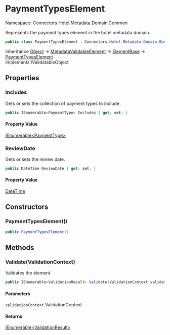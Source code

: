 # PaymentTypesElement

Namespace: Connectors.Hotel.Metadata.Domain.Common

Represents the payment types element in the hotel metadata domain.

```csharp
public class PaymentTypesElement : Connectors.Hotel.Metadata.Domain.BaseTypes.ElementBase, System.ComponentModel.DataAnnotations.IValidatableObject
```

Inheritance [Object](https://docs.microsoft.com/en-us/dotnet/api/system.object) → [MetadataValidableElement](./connectors.hotel.metadata.domain.common.metadatavalidableelement) → [ElementBase](./connectors.hotel.metadata.domain.basetypes.elementbase) → [PaymentTypesElement](./connectors.hotel.metadata.domain.common.paymenttypeselement)<br />
Implements IValidatableObject

## Properties

### **Includes**

Gets or sets the collection of payment types to include.

```csharp
public IEnumerable<PaymentType> Includes { get; set; }
```

#### Property Value

[IEnumerable\<PaymentType\>](https://docs.microsoft.com/en-us/dotnet/api/system.collections.generic.ienumerable-1)<br />

### **ReviewDate**

Gets or sets the review date.

```csharp
public DateTime ReviewDate { get; set; }
```

#### Property Value

[DateTime](https://docs.microsoft.com/en-us/dotnet/api/system.datetime)<br />

## Constructors

### **PaymentTypesElement()**

```csharp
public PaymentTypesElement()
```

## Methods

### **Validate(ValidationContext)**

Validates the element.

```csharp
public IEnumerable<ValidationResult> Validate(ValidationContext validationContext)
```

#### Parameters

`validationContext` ValidationContext<br />

#### Returns

[IEnumerable\<ValidationResult\>](https://docs.microsoft.com/en-us/dotnet/api/system.collections.generic.ienumerable-1)<br />
